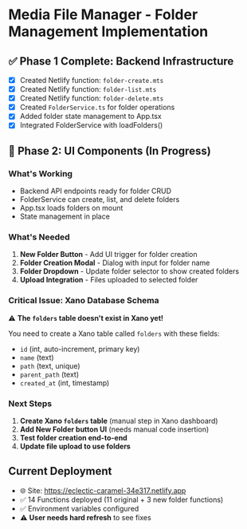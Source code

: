 # Media File Manager - Folder Management Implementation

## ✅ Phase 1 Complete: Backend Infrastructure
- [x] Created Netlify function: `folder-create.mts`
- [x] Created Netlify function: `folder-list.mts`
- [x] Created Netlify function: `folder-delete.mts`
- [x] Created `FolderService.ts` for folder operations
- [x] Added folder state management to App.tsx
- [x] Integrated FolderService with loadFolders()

## 🚧 Phase 2: UI Components (In Progress)

### What's Working
- Backend API endpoints ready for folder CRUD
- FolderService can create, list, and delete folders
- App.tsx loads folders on mount
- State management in place

### What's Needed
1. **New Folder Button** - Add UI trigger for folder creation
2. **Folder Creation Modal** - Dialog with input for folder name
3. **Folder Dropdown** - Update folder selector to show created folders
4. **Upload Integration** - Files uploaded to selected folder

### Critical Issue: Xano Database Schema
⚠️ **The `folders` table doesn't exist in Xano yet!**

You need to create a Xano table called `folders` with these fields:
- `id` (int, auto-increment, primary key)
- `name` (text)
- `path` (text, unique)
- `parent_path` (text)
- `created_at` (int, timestamp)

### Next Steps
1. **Create Xano `folders` table** (manual step in Xano dashboard)
2. **Add New Folder button UI** (needs manual code insertion)
3. **Test folder creation end-to-end**
4. **Update file upload to use folders**

## Current Deployment
- 🌐 Site: https://eclectic-caramel-34e317.netlify.app
- ✅ 14 Functions deployed (11 original + 3 new folder functions)
- ✅ Environment variables configured
- ⚠️ **User needs hard refresh** to see fixes